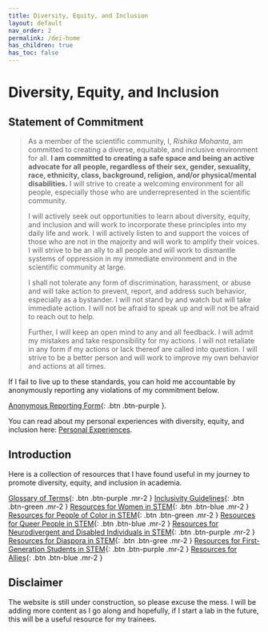 ```yaml
---
title: Diversity, Equity, and Inclusion
layout: default
nav_order: 2
permalink: /dei-home
has_children: true
has_toc: false
---
```


# Diversity, Equity, and Inclusion


## Statement of Commitment

> As a member of the scientific community, I, *Rishika Mohanta*, am committed to creating a diverse, equitable, and inclusive environment for all. **I am committed to creating a safe space and being an active advocate for all people, regardless of their sex, gender, sexuality, race, ethnicity, class, background, religion, and/or physical/mental disabilities.**  I will strive to create a welcoming environment for all people, especially those who are underrepresented in the scientific community. 
> 
> I will actively seek out opportunities to learn about diversity, equity, and inclusion and will work to incorporate these principles into my daily life and work. I will actively listen to and support the voices of those who are not in the majority and will work to amplify their voices. I will strive to be an ally to all people and will work to dismantle systems of oppression in my immediate environment and in the scientific community at large. 
> 
> I shall not tolerate any form of discrimination, harassment, or abuse and will take action to prevent, report, and address such behavior, especially as a bystander. I will not stand by and watch but will take immediate action. I will not be afraid to speak up and will not be afraid to reach out to help. 
> 
> Further, I will keep an open mind to any and all feedback. I will admit my mistakes and take responsibility for my actions. I will not retaliate in any form if my actions or lack thereof are called into question. I will strive to be a better person and will work to improve my own behavior and actions at all times.
 
If I fail to live up to these standards, you can hold me accountable by anonymously reporting any violations of my commitment below.

[Anonymous Reporting Form](https://forms.gle/m77S8bbNGzufqiXz8){: .btn .btn-purple }.

You can read about my personal experiences with diversity, equity, and inclusion here: [Personal Experiences](/commitments/dei/personal-experiences).

## Introduction

Here is a collection of resources that I have found useful in my journey to promote diversity, equity, and inclusion in academia. 

[Glossary of Terms](/commitments/dei/glossary){: .btn .btn-purple .mr-2 }
[Inclusivity Guidelines](/commitments/dei/guidelines){: .btn .btn-green .mr-2 }
[Resources for Women in STEM](/commitments/dei/w-in-stem){: .btn .btn-blue .mr-2 }
[Resources for People of Color in STEM](/commitments/dei/poc-in-stem){: .btn .btn-green .mr-2 }
[Resources for Queer People in STEM](/commitments/dei/q-in-stem){: .btn .btn-blue .mr-2 }
[Resources for Neurodivergent and Disabled Individuals in STEM](/commitments/dei/d-in-stem){: .btn .btn-purple .mr-2 }
[Resources for Diaspora in STEM](/commitments/dei/dia-in-stem){: .btn .btn-gree .mr-2 }
[Resources for First-Generation Students in STEM](/commitments/dei/fg-in-stem){: .btn .btn-purple .mr-2 }
[Resources for Allies](/commitments/dei/allies){: .btn .btn-blue .mr-2 }


## Disclaimer
The website is still under construction, so please excuse the mess. I will be adding more content as I go along and hopefully, if I start a lab in the future, this will be a useful resource for my trainees.
